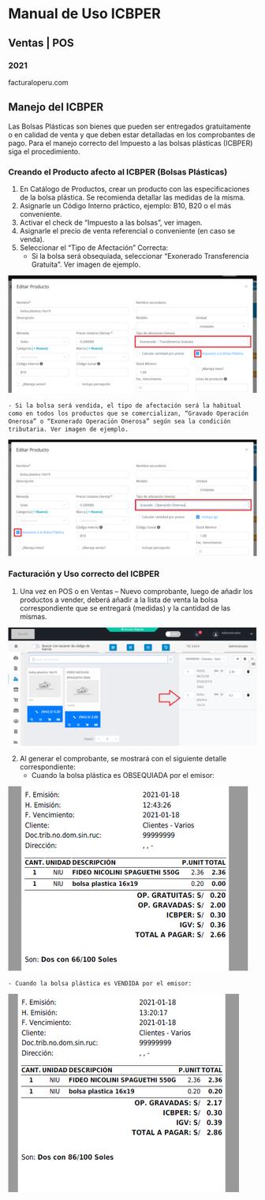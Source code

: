 # Manual de Uso ICBPER

## Ventas | POS

### 2021
facturaloperu.com

## Manejo del ICBPER

Las Bolsas Plásticas son bienes que pueden ser entregados gratuitamente o en calidad de venta y que deben estar detalladas en los comprobantes de pago. Para el manejo correcto del Impuesto a las bolsas plásticas (ICBPER) siga el procedimiento.

### Creando el Producto afecto al ICBPER (Bolsas Plásticas)

1. En Catálogo de Productos, crear un producto con las especificaciones de la bolsa plástica. Se recomienda detallar las medidas de la misma.
2. Asignarle un Código Interno práctico, ejemplo: B10, B20 o el más conveniente.
3. Activar el check de “Impuesto a las bolsas”, ver imagen.
4. Asignarle el precio de venta referencial o conveniente (en caso se venda).
5. Seleccionar el “Tipo de Afectación” Correcta:
    - Si la bolsa será obsequiada, seleccionar “Exonerado Transferencia Gratuita”. Ver imagen de ejemplo.

![alt text](img/manual_uso_1.png)

    - Si la bolsa será vendida, el tipo de afectación será la habitual como en todos los productos que se comercializan, “Gravado Operación Onerosa” o “Exonerado Operación Onerosa” según sea la condición tributaria. Ver imagen de ejemplo.

![alt text](img/manual_uso_2.png)

### Facturación y Uso correcto del ICBPER

1. Una vez en POS o en Ventas – Nuevo comprobante, luego de añadir los productos a vender, deberá añadir a la lista de venta la bolsa correspondiente que se entregará (medidas) y la cantidad de las mismas.

![alt text](img/manual_uso_3.png)

2. Al generar el comprobante, se mostrará con el siguiente detalle correspondiente:
    - Cuando la bolsa plástica es OBSEQUIADA por el emisor:

![alt text](img/manual_uso_4.png)

    - Cuando la bolsa plástica es VENDIDA por el emisor:

![alt text](img/manual_uso_5.png)
